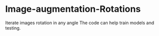 # Image-augmentation-Rotations
Iterate images rotation in any angle
The code can help train models and testing.
